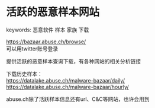 # 活跃的恶意样本网站

keywords: 恶意软件 样本 家族 下载  

https://bazaar.abuse.ch/browse/  
可以用twitter账号登录  

提供活跃的恶意样本查询下载，有各种网站的相关分析链接  

下载历史样本：  
https://datalake.abuse.ch/malware-bazaar/daily/  
https://datalake.abuse.ch/malware-bazaar/hourly/  

abuse.ch除了活跃样本信息还有url、C&C等网站，也许会用到  
